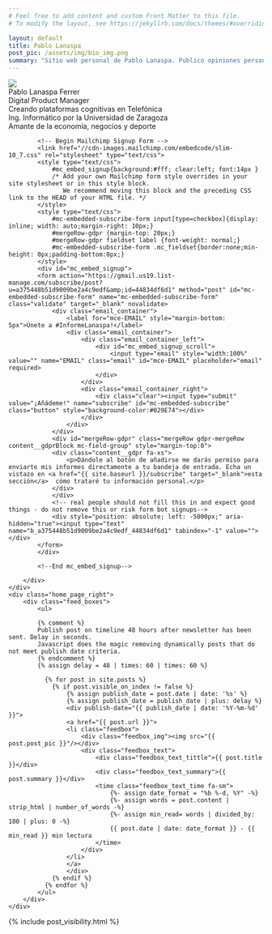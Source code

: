 ```yaml
---
# Feel free to add content and custom Front Matter to this file.
# To modify the layout, see https://jekyllrb.com/docs/themes/#overriding-theme-defaults

layout: default
title: Pablo Lanaspa
post_pic: /assets/img/bio_img.png
summary: "Sitio web personal de Pablo Lanaspa. Publico opiniones personales acerca de la economía digital."
---
```

<div class="home_page">
    <div class="home_page_left">
        <div class="home_page_left_biobox">
            <div class="cv_box">
                <div class="cv_box_img">
                    <img src="{{ page.post_pic }}"/>
                </div>
                <div class="cv_box_bio">
                    <div class="cv_box_bio_name">
                        <span class="fa-lg">Pablo Lanaspa Ferrer</span>
                        <!-- <a href="mailto:info@planaspa.com"><i class="fas fa-envelope"></i></a> -->
                        <a href="https://linkedin.com/in/planaspa"><i class="fab fa-linkedin"></i></a>
                        <a href="https://twitter.com/planaspa"><i class="fab fa-twitter"></i></a>
                    </div>
                    <div class="cv_box_bio_data">
                        <div class="cv_box_bio_data_work">
                            <span class="fa-1x">
                            Digital Product Manager
                            </span>
                        </div>
                        <span class="fa-sm">
                        Creando plataformas cognitivas en Telefónica
                        <br/>
                        Ing. Informático por la Universidad de Zaragoza
                        <br/>
                        Amante de la economía, negocios y deporte
                        </span>
                    </div>
                </div>
            </div>
        </div>
        <div class="subscribe_box">
        <div class="divider"></div>

            <!-- Begin Mailchimp Signup Form -->
            <link href="//cdn-images.mailchimp.com/embedcode/slim-10_7.css" rel="stylesheet" type="text/css">
            <style type="text/css">
                #mc_embed_signup{background:#fff; clear:left; font:14px }
                /* Add your own Mailchimp form style overrides in your site stylesheet or in this style block.
                   We recommend moving this block and the preceding CSS link to the HEAD of your HTML file. */
            </style>
            <style type="text/css">
                #mc-embedded-subscribe-form input[type=checkbox]{display: inline; width: auto;margin-right: 10px;}
                #mergeRow-gdpr {margin-top: 20px;}
                #mergeRow-gdpr fieldset label {font-weight: normal;}
                #mc-embedded-subscribe-form .mc_fieldset{border:none;min-height: 0px;padding-bottom:0px;}
            </style>
            <div id="mc_embed_signup">
            <form action="https://gmail.us19.list-manage.com/subscribe/post?u=a375448b51d9009be2a4c9edf&amp;id=44834df6d1" method="post" id="mc-embedded-subscribe-form" name="mc-embedded-subscribe-form" class="validate" target="_blank" novalidate>
                <div class="email_container">
                    <label for="mce-EMAIL" style="margin-bottom: 5px">Únete a #InformeLanaspa!</label>
                    <div class="email_container">
                        <div class="email_container_left">
                            <div id="mc_embed_signup_scroll">
                                <input type="email" style="width:100%" value="" name="EMAIL" class="email" id="mce-EMAIL" placeholder="email" required>
                            </div>
                        </div>
                        <div class="email_container_right">
                            <div class="clear"><input type="submit" value="¡Añádeme!" name="subscribe" id="mc-embedded-subscribe" class="button" style="background-color:#029E74"></div>
                        </div>
                    </div>
                </div>
                <div id="mergeRow-gdpr" class="mergeRow gdpr-mergeRow content__gdprBlock mc-field-group" style="margin-top:0">
                <div class="content__gdpr fa-xs">
                    <p>Dándole al botón de añadirse me darás permiso para enviarte mis informes directamente a tu bandeja de entrada. Echa un vistazo en <a href="{{ site.baseurl }}/subscribe" target="_blank">esta sección</a>  cómo trataré tu información personal.</p> 
                </div>
                </div>
                <!-- real people should not fill this in and expect good things - do not remove this or risk form bot signups-->
                <div style="position: absolute; left: -5000px;" aria-hidden="true"><input type="text" name="b_a375448b51d9009be2a4c9edf_44834df6d1" tabindex="-1" value=""></div>
            </form>
            </div>

            <!--End mc_embed_signup-->

        </div>
    </div>
    <div class="home_page_right">
        <div class="feed_boxes">
            <ul>
            
            {% comment %}
            Publish post on timeline 48 hours after newsletter has been sent. Delay in seconds.
            Javascript does the magic removing dynamically posts that do not meet publish date criteria.
            {% endcomment %}
            {% assign delay = 48 | times: 60 | times: 60 %}

              {% for post in site.posts %}
                {% if post.visible_on_index != false %}
                    {% assign publish_date = post.date | date: '%s' %}
                    {% assign publish_date = publish_date | plus: delay %}
                    <div publish-date="{{ publish_date | date: '%Y-%m-%d' }}">
                    <a href="{{ post.url }}">
                    <li class="feedbox">
                        <div class="feedbox_img"><img src="{{ post.post_pic }}"/></div>
                        <div class="feedbox_text">
                            <div class="feedbox_text_tittle">{{ post.title }}</div>
                            <div class="feedbox_text_summary">{{ post.summary }}</div>
                            <time class="feedbox_text_time fa-sm">
                                {%- assign date_format = "%b %-d, %Y" -%}
                                {%- assign words = post.content | strip_html | number_of_words -%}
                                {%- assign min_read= words | divided_by: 180 | plus: 0 -%}
                                {{ post.date | date: date_format }} - {{ min_read }} min lectura
                            </time>
                        </div>
                    </li>
                    </a>
                    </div>
                {% endif %}
              {% endfor %}
            </ul>
        </div>
    </div>
</div>

{% include post_visibility.html %}
